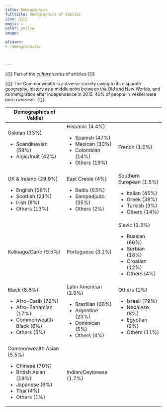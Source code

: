 ```yaml
---
title: Demographics
fulltitle: Demographics of Vekllei
icon: 👨‍👩‍👧‍👦
emoji: ←
color: yellow
image:

aliases:
- /demographics/



---
```

{{<note series>}}
 Part of the *[culture](/culture/)* series of articles
{{</note>}}

{{<note panel>}}
The Commonwealth is a diverse society owing to its disparate geography, history as a middle point between the Old and New Worlds, and its immigration after independence in 2015. 46% of people in Vekllei were born overseas.
{{</note>}}

| Demographics of Vekllei |  |  |
|---|---|---|
| Oslolan (33%) <ul> <li>Scandinavian (58%)</li> <li>Algic/Inuit (42%)</li> </ul> | Hispanic (4.4%) <ul> <li>Spanish (47%)</li> <li>Mexican (30%)</li> <li>Colombian (14%)</li> <li>Others (19%)</li> </ul> | French (1.6%) |
| UK & Ireland (29.9%) <ul> <li>English (58%)</li> <li>Scottish (21%)</li> <li>Irish (8%)</li> <li>Others (13%)</li> </ul> | East Creole (4%) <ul> <li>Badiu (63%)</li> <li>Sampadjudo (35%)</li> <li>Others (2%)</li> </ul> | Southern European (1.5%) <ul> <li>Italian (45%)</li> <li>Greek (38%)</li> <li>Turkish (3%)</li> <li>Others (14%)</li> </ul> |
| Kalinago/Carib  (9.5%) | Portuguese (3.1%) | Slavic (1.3%) <ul> <li>Russian (66%)</li> <li>Serbian (18%)</li> <li>Croatian (12%)</li> <li>Others (4%)</li> </ul> |
| Black (8.6%) <ul> <li>Afro-Carib (72%)</li> <li>Afro-Bahamian (17%)</li> <li>Commonwealth Black (6%)</li> <li>Others (5%)</li> </ul> | Latin American (2.9%) <ul> <li>Brazilian (68%) <li>Argentine (23%) <li>Dominican (5%) <li>Others (4%) </ul> | Others (1%) <ul> <li>Israeli (79%) <li>Nepalese (8%) <li>Egyptian (2%) <li>Others (11%) </ul> |
| Commonwealth Asian  (5.5%) <ul> <li>Chinese (70%)</li> <li>British Asian (19%)</li> <li>Japanese (6%)</li> <li>Thai (4%)</li> <li>Others (1%)</li> </ul> | Indian/Ceylonese (1.7%) |  |

<!-- chart.js WIP
## Chart

<script src="https://cdn.jsdelivr.net/npm/chart.js"></script>

<div id="chart" style="margin: 2rem auto;">
  <div>
    <canvas id="demographics"></canvas>
  </div>

  <script>
    const ctx = document.getElementById('demographics');

    new Chart(ctx, {
      type: 'pie',
      data: {
        labels : ["Oslolan","UK & Ireland","Kalinago/Carib","Black","Commonwealth Asian","Hispanic","East Creole","Portuguese","Latin American","Indian","French","Southern European","Slavic","Others",],
        datasets: [{
          data : [33,29.9,9.5,8.6,5.5,4.4,4,3.1,2.9,1.7,1.6,1.5,1.3,1,],
          borderWidth: 0
        }]
      },
    });
  </script>
</div>-->
